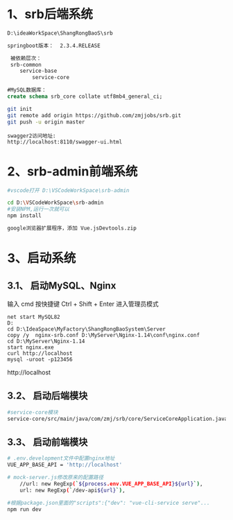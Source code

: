# 1、srb后端系统

```bash
D:\ideaWorkSpace\ShangRongBaoS\srb
```

```bash
springboot版本：  2.3.4.RELEASE
```

```bash
 被依赖层次：
 srb-common
 	service-base
 		service-core
```

```sql
#MySQL数据库： 
create schema srb_core collate utf8mb4_general_ci;
```

```bash
git init
git remote add origin https://github.com/zmjjobs/srb.git
git push -u origin master
```

```http
swagger2访问地址:
http://localhost:8110/swagger-ui.html
```



# 2、srb-admin前端系统

```bash
#vscode打开 D:\VSCodeWorkSpace\srb-admin

cd D:\VSCodeWorkSpace\srb-admin
#安装NPM,运行一次就可以
npm install

google浏览器扩展程序，添加 Vue.jsDevtools.zip
```





# 3、启动系统

## 3.1、 启动MySQL、Nginx

输入 cmd
按快捷键 Ctrl + Shift + Enter 进入管理员模式

```shell
net start MySQL82
D:
cd D:\IdeaSpace\MyFactory\ShangRongBaoSystem\Server
copy /y  nginx-srb.conf D:\MyServer\Nginx-1.14\conf\nginx.conf
cd D:\MyServer\Nginx-1.14
start nginx.exe
curl http://localhost
mysql -uroot -p123456
```

http://localhost

## 3.2、 启动后端模块

```bash
#service-core模块
service-core/src/main/java/com/zmj/srb/core/ServiceCoreApplication.java
```

## 3.3、 启动前端模块

```bash
# .env.development文件中配置nginx地址
VUE_APP_BASE_API = 'http://localhost'

# mock-server.js修改原来的配置路径
    //url: new RegExp(`${process.env.VUE_APP_BASE_API}${url}`),
    url: new RegExp(`/dev-api${url}`),

#根据package.json里面的"scripts":{"dev": "vue-cli-service serve"...
npm run dev

```




